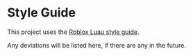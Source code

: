 # Style Guide

This project uses the [Roblox Luau style guide](https://roblox.github.io/lua-style-guide/).

Any deviations will be listed here, if there are any in the future.